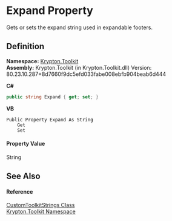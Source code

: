 # Expand Property


Gets or sets the expand string used in expandable footers.



## Definition
**Namespace:** <a href="79d2eac2-21f4-54ff-7552-b20c33c30600.md">Krypton.Toolkit</a>  
**Assembly:** Krypton.Toolkit (in Krypton.Toolkit.dll) Version: 80.23.10.287+8d7660f9dc5efd033fabe008ebfb904beab6d444

**C#**
``` C#
public string Expand { get; set; }
```
**VB**
``` VB
Public Property Expand As String
	Get
	Set
```



#### Property Value
String

## See Also


#### Reference
<a href="6e688c10-4546-7802-1640-1574c46e3de8.md">CustomToolkitStrings Class</a>  
<a href="79d2eac2-21f4-54ff-7552-b20c33c30600.md">Krypton.Toolkit Namespace</a>  
